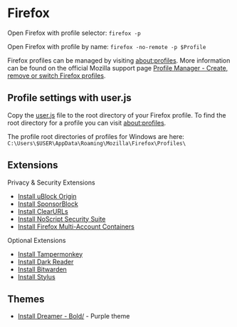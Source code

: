 # Firefox

Open Firefox with profile selector: `firefox -p`

Open Firefox with profile by name: `firefox -no-remote -p $Profile`

Firefox profiles can be managed by visiting [about:profiles](about:profiles). More information can be found on the official Mozilla support page [Profile Manager - Create, remove or switch Firefox profiles](https://support.mozilla.org/en-US/kb/profile-manager-create-remove-switch-firefox-profiles).

## Profile settings with user.js

Copy the [user.js](user.js) file to the root directory of your Firefox profile. To find the root directory for a profile you can visit [about:profiles](about:profiles).

The profile root directories of profiles for Windows are here: `C:\Users\$USER\AppData\Roaming\Mozilla\Firefox\Profiles\`

## Extensions

Privacy & Security Extensions

- [Install uBlock Origin](https://addons.mozilla.org/en-US/firefox/addon/ublock-origin/)
- [Install SponsorBlock](https://addons.mozilla.org/en-US/firefox/addon/sponsorblock/)
- [Install ClearURLs](https://addons.mozilla.org/en-US/firefox/addon/clearurls/)
- [Install NoScript Security Suite](https://addons.mozilla.org/en-US/firefox/addon/noscript/)
- [Install Firefox Multi-Account Containers](https://addons.mozilla.org/en-US/firefox/addon/multi-account-containers/)

Optional Extensions

- [Install Tampermonkey](https://addons.mozilla.org/en-US/firefox/addon/tampermonkey/)
- [Install Dark Reader](https://addons.mozilla.org/en-US/firefox/addon/darkreader/)
- [Install Bitwarden](https://addons.mozilla.org/en-US/firefox/addon/bitwarden-password-manager/)
- [Install Stylus](https://addons.mozilla.org/en-US/firefox/addon/styl-us/)

## Themes

- [Install Dreamer - Bold/](https://addons.mozilla.org/en-US/firefox/addon/dreamer-bold) - Purple theme
